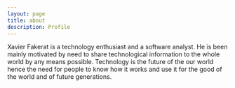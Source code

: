 ```yaml
---
layout: page
title: about
description: Profile
---
```


Xavier Fakerat is a technology enthusiast and a software analyst. He is been mainly motivated by need to share technological information to the whole world by any means possible. Technology is the future of the our world hence the need for people to know how it works and use it for the good of the world and of future generations.
